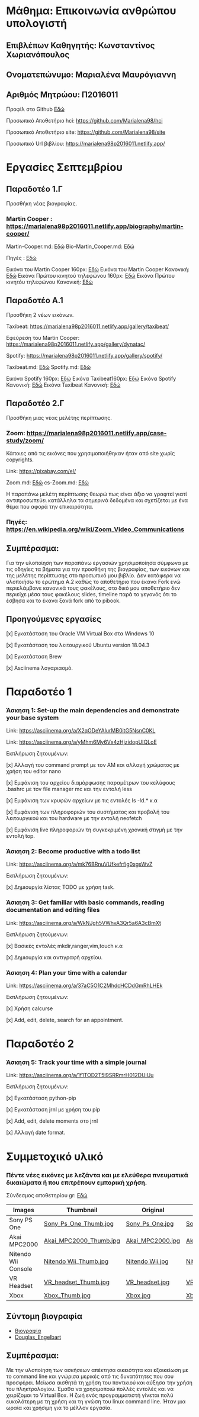 # Μάθημα: Επικοινωνία ανθρώπου υπολογιστή
## Επιβλέπων Καθηγητής: Κωνσταντίνος Χωριανόπουλος
## Ονοματεπώνυμο: Μαριαλένα Μαυρόγιαννη
## Αριθμός Μητρώου: Π2016011
Προφίλ στο Github
  [Εδώ](https://github.com/Marialena98)
  
  Προσωπικό Αποθετήριο hci: https://github.com/Marialena98/hci
  
  Προσωπικό Αποθετήριο site: https://github.com/Marialena98/site
  
  Προσωπικό Url βιβλίου: https://marialena98p2016011.netlify.app/
 
 # Εργασίες Σεπτεμβρίου
 
 ## Παραδοτέο 1.Γ
 
 Προσθήκη νέας βιογραφίας.
 
 ### Martin Cooper : https://marialena98p2016011.netlify.app/biography/martin-cooper/
 
 Martin-Cooper.md: [Εδώ](https://github.com/Marialena98/site/blob/master/_biography/Martin-Cooper.md)
 Bio-Martin_Cooper.md: [Εδώ](https://github.com/Marialena98/site/blob/master/_biography/Bio-Martin_Cooper.md)
 
 Πηγές : [Εδώ](https://en.wikipedia.org/wiki/Martin_Cooper_(inventor))
 
 Εικόνα του Martin Cooper 160px: [Εδώ](https://github.com/Marialena98/site/blob/master/images/Martin%20Cooper-Thumb.jpg)
 Εικόνα του Martin Cooper Κανονική: [Εδώ](https://github.com/Marialena98/site/blob/master/images/Martin%20Cooper.jpg) 
 Εικόνα Πρώτου κινητού τηλεφώνου 160px: [Εδώ](https://github.com/Marialena98/site/blob/master/images/DynaTAC-Thumb.jpg)
 Εικόνα Πρώτου κινητόυ τηλεφώνου Κανονική: [Εδώ](https://github.com/Marialena98/site/blob/master/images/DynaTAC.jpg)
 
 ## Παραδοτέο Α.1
 
 Προσθήκη 2 νέων εικόνων.
 
 Taxibeat: https://marialena98p2016011.netlify.app/gallery/taxibeat/
 
 Εφεύρεση του Martin Cooper: https://marialena98p2016011.netlify.app/gallery/dynatac/
 
 Spotify: https://marialena98p2016011.netlify.app/gallery/spotify/
 
 Taxibeat.md: [Εδώ](https://github.com/Marialena98/site/blob/master/_gallery/Taxibeat.md)
 Spotify.md: [Εδώ](https://github.com/Marialena98/site/blob/master/_gallery/Spotify.md)
 
 Εικόνα Spotify 160px: [Εδώ](https://github.com/Marialena98/site/blob/master/images/Spotify-Thumb.jpg)
 Εικόνα Taxibeat160px: [Εδώ](https://github.com/Marialena98/site/blob/master/images/Taxibeat-thumb.png)
 Εικόνα Spotify Κανονική: [Εδώ](https://github.com/Marialena98/site/blob/master/images/Spotify.jpg)
 Εικόνα Taxibeat Κανονική: [Εδώ](https://github.com/Marialena98/site/blob/master/images/Taxibeat.png)
 
 ## Παραδοτέο 2.Γ
 
 Προσθήκη μιας νέας μελέτης περίπτωσης.
 
 ### Zoom: https://marialena98p2016011.netlify.app/case-study/zoom/
 
 Κάποιες από τις εικόνες που χρησιμοποιήθηκαν ήταν από site χωρίς copyrights.
 
 Link: https://pixabay.com/el/
 
 Zoom.md: [Εδώ](https://github.com/Marialena98/site/blob/master/_case-study/Zoom.md)
 cs-Zoom.md: [Εδώ](https://github.com/Marialena98/site/blob/master/_case-study/cs-Zoom.md)
 
 Η παραπάνω μελέτη περίπτωσης θεωρώ πως είναι άξιο να γραφτεί γιατί αντιπροσωπεύει κατάλληλα τα σημερινά δεδομένα και σχετίζεται με ένα θέμα που αφορά την επικαιρότητα.
 
 ### Πηγές: https://en.wikipedia.org/wiki/Zoom_Video_Communications
 
## Συμπέρασμα: 
Για την υλοποίηση των παραπάνω εργασιών χρησιμοποίησα σύμφωνα με τις οδηγίες τα βήματα για την προσθήκη της βιογραφίας, των εικόνων και της μελέτης περίπτωσης στο προσωπικό μου βιβλίο. Δεν κατάφερα να υλοποιήσω το ερώτημα Α.2 καθώς το αποθετήριο που έκανα Fork ενώ περιελάμβανε κανονικά τους φακέλους, στο δικό μου αποθετήριο δεν περιείχε μέσα τους φακέλους slides, timeline παρά το γεγονός ότι το έσβησα και το έκανα ξανά fork από το pibook. 
 
 ## Προηγούμενες εργασίες
 
 [x] Εγκατάσταση του Oracle VM Virtual Box στα Windows 10

 [x] Εγκατάσταση του λειτουργικού Ubuntu version 18.04.3

 [x] Εγκατάσταση Brew

 [x] Asciinema λογαριασμό.
  
# Παραδοτέο 1
  
### Άσκηση 1: Set-up the main dependencies and demonstrate your base system	
  
 Link: https://asciinema.org/a/X2qODeYAlurMB0itG5NsnC0KL
  
 Link: https://asciinema.org/a/yMhm6My6Vx4zHjzidopUIQLoE
  
 Εκπλήρωση ζητουμένων:
 
 [x] Αλλαγή του command prompt με τον ΑΜ και αλλαγή χρώματος με χρήση του editor nano

 [x] Εμφάνιση του αρχείου διαμόρφωσης παραμέτρων του κελύφους .bashrc με τον file manager mc και την εντολή less

 [x] Εμφάνιση των κρυφών αρχείων με τις εντολές ls -ld.* κ.α

 [x] Εμφάνιση  των πληροφοριών του συστήματος και προβολή του λειτουργικού και του hardware με την εντολή neofetch
 
 [x] Εμφάνιση live πληροφοριών τη συγκεκριμένη χρονική στιγμή με την εντολή top.
        
### Άσκηση 2: Become productive with a todo list	

 Link: https://asciinema.org/a/mk76BRnuVUfkefrfig0xgsWvZ

 Εκπλήρωση ζητουμένων: 

 [x] Δημιουργία λίστας TODO με χρήση task.

### Άσκηση 3: Get familiar with basic commands, reading documentation and editing files	

 Link: https://asciinema.org/a/WkNJgh5VWhvA3Qr5a6A3cBmXt

 Εκπλήρωση ζητούμενων:

 [x] Βασικές εντολές mkdir,ranger,vim,touch κ.α

 [x] Δημιουργία και αντιγραφή αρχείου.
 
### Άσκηση 4: Plan your time with a calendar
 
 Link: https://asciinema.org/a/37aC5O1C2MhdcHCDdGmRhLHEk
 
 Εκπλήρωση ζητουμένων:
 
 [x] Χρήση calcurse 
 
 [x] Add, edit, delete, search for an appointment.
 
# Παραδοτέο 2

### Άσκηση 5: Track your time with a simple journal	

 Link: https://asciinema.org/a/1f1TOD2T5l9SRRmrH012DUiUu

 Εκπλήρωση ζητουμένων:

 [x] Εγκατάσταση python-pip

 [x] Εγκατάσταση jrnl με χρήση του pip

 [x] Add, edit, delete moments στο jrnl

 [x] Αλλαγή date format.
 
 # Συμμετοχικό υλικό
 
 ### Πέντε νέες εικόνες με λεζάντα και με ελεύθερα πνευματικά δικαιώματα ή που επιτρέπουν εμπορική χρήση.
 
 Σύνδεσμος αποθετηρίου gr: [Εδώ](https://github.com/Marialena98/gr)

| Images | Thumbnail | Original | (.md) |
| --- | --- | --- | --- |
| Sony PS One | [Sony_Ps_One_Thumb.jpg](https://github.com/Marialena98/gr/blob/master/images/Sony_Ps_One_Thumb.jpg) 	|  [Sony_Ps_One.jpg](https://github.com/Marialena98/gr/blob/master/images/Sony_Ps_One.jpg) 	| [Sony_Ps_One.md](https://github.com/Marialena98/gr/blob/master/_gallery/Sony_Ps_One.md) 	|<br>
| Akai MPC2000 | [Akai_MPC2000_Thumb.jpg](https://github.com/Marialena98/gr/blob/master/images/Akai_MPC2000_Thumb.jpg) 	|  [Akai_MPC2000.jpg](https://github.com/Marialena98/gr/blob/master/images/Akai_MPC2000.jpg) 	| [Akai_MPC2000.md](https://github.com/Marialena98/gr/blob/master/_gallery/Akai_MPC2000.md) 	|<br>
| Nitendo Wii Console | [Nitendo Wii_Thumb.jpg](https://github.com/Marialena98/gr/blob/master/images/Nitendo_Wii_Thumb.jpg) 	|  [Nitendo Wii.jpg](https://github.com/Marialena98/gr/blob/master/images/Nitendo_Wii%20.jpg) 	| [Nitendo Wii.md](https://github.com/Marialena98/gr/blob/master/_gallery/Nitendo_Wii.md) 	|<br>
| VR Headset | [VR_headset_Thumb.jpg](https://github.com/Marialena98/gr/blob/master/images/VR_headset_Thumb.jpg) 	|  [VR_headset.jpg](https://github.com/Marialena98/gr/blob/master/images/VR_headset.jpg) 	| [VR_Headset.md](https://github.com/Marialena98/gr/blob/master/_gallery/VR_Headset.md) 	|<br>
| Xbox | [Xbox_Thumb.jpg](https://github.com/Marialena98/gr/blob/master/images/Xbox-Thumb.jpg) 	|  [Xbox.jpg](https://github.com/Marialena98/gr/blob/master/images/Xbox.jpg) 	| [Xbox.md](https://github.com/Marialena98/gr/blob/master/_gallery/Xbox.md) 	|<br>

## Σύντομη βιογραφία 

- [Βιογραφία](https://github.com/Marialena98/gr/blob/master/_biography/Bio-Douglas_Engelbart.md)
- [Douglas_Engelbart](https://github.com/Marialena98/gr/blob/master/_biography/Douglas%20Engelbart.md)


## Συμπέρασμα:

Με την υλοποίηση των ασκήσεων απέκτησα οικειότητα και εξοικείωση με το command line και γνώρισα μερικές από τις δυνατότητες που σου προσφέρει. Μείωσα αισθητά τη χρήση του ποντικιού και αύξησα την χρήση του πληκτρολογίου. Έμαθα να χρησιμοποιώ πολλές εντολές και να χειρίζομαι το Virtual Box. Η ζωή ενός προγραμματιστή γίνεται πολύ ευκολότερη με τη χρήση και τη γνώση του linux command line. Ήταν μια ωραία και χρήσιμη για το μέλλον εργασία.
